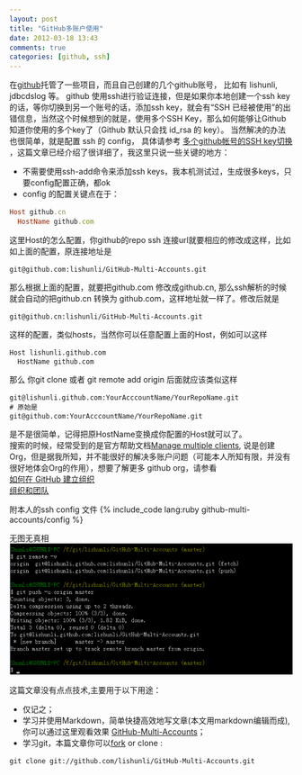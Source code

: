 ```yaml
---
layout: post
title: "GitHub多账户使用"
date: 2012-03-18 13:43
comments: true
categories: [github, ssh]
---
```


在[github]托管了一些项目，而且自己创建的几个github账号， 比如有 lishunli, jdbcdslog 等。 github 使用ssh进行验证连接，但是如果你本地创建一个ssh key的话，等你切换到另一个账号的话，添加ssh key，就会有“SSH 已经被使用”的出错信息，当然这个时候想到的就是，使用多个SSH Key，那么如何能够让Github知道你使用的多个key了（Github 默认只会找 id_rsa 的 key）。
当然解决的办法也很简单，就是配置 ssh 的 config， 具体请参考 [多个github帐号的SSH key切换](http://omiga.org/blog/archives/2269) ，这篇文章已经介绍了很详细了，我这里只说一些关键的地方：

* 不需要使用ssh-add命令来添加ssh keys，我本机测试过，生成很多keys，只要config配置正确，都ok
* config 的配置关键点在于： 
```	ruby
Host github.cn
  HostName github.com
```
这里Host的怎么配置，你github的repo ssh 连接url就要相应的修改成这样，比如如上面的配置，原连接地址是 
```
git@github.com:lishunli/GitHub-Multi-Accounts.git
```
那么根据上面的配置，就要把github.com 修改成github.cn, 那么ssh解析的时候就会自动的把github.cn 转换为 github.com，这样地址就一样了。修改后就是
```
git@github.cn:lishunli/GitHub-Multi-Accounts.git
```
这样的配置，类似hosts，当然你可以任意配置上面的Host，例如可以这样
```	
Host lishunli.github.com
  HostName github.com
```		  
那么 你git clone 或者 git remote add origin 后面就应该类似这样
```		
git@lishunli.github.com:YourAcccountName/YourRepoName.git
# 原始是
git@github.com:YourAcccountName/YourRepoName.git
```
是不是很简单，记得把原HostName变换成你配置的Host就可以了。<br>搜索的时候，经常受到的是官方帮助文档[Manage multiple clients](http://help.github.com/manage-multiple-clients/), 说是创建Org，但是据我所知，并不能很好的解决多账户问题（可能本人所知有限，并没有很好地体会Org的作用），想要了解更多 github org，请参看<br>[如何在 GitHub 建立组织](http://forcefront.com/tag/organization/)<br>
[组织和团队](http://www.worldhello.net/gotgithub/04-work-with-others/030-organization.html)

附本人的ssh config 文件
{% include_code lang:ruby github-multi-accounts/config %}

无图无真相<br>
![hello lishunli](/images/github-multi-accounts/infos.png)

这篇文章没有点点技术,主要用于以下用途：

* 仅记之；
* 学习并使用Markdown，简单快捷高效地写文章(本文用markdown编辑而成),你可以通过这里观看效果 [GitHub-Multi-Accounts](https://github.com/lishunli/GitHub-Multi-Accounts/blob/master/GitHub-Multi-Accounts.md)；
* 学习git，本篇文章你可以[fork](https://github.com/lishunli/GitHub-Multi-Accounts/fork_select) or clone : 
```		
git clone git://github.com/lishunli/GitHub-Multi-Accounts.git
```	

[github]: https://github.com/
[顺利]: http://www.blogjava.net/lishunli/